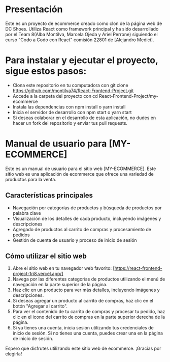 # Presentación

Este es un proyecto de ecommerce creado como clon de la página web de DC Shoes. Utiliza React como framework principal y ha sido desarrollado por el Team 8(Alba Montilva, Marcela Ojeda y Ariel Perrone) siguiendo el curso "Codo a Codo con React" comisión 22801 de [Alejandro Medici].

# Para instalar y ejecutar el proyecto, sigue estos pasos:

- Clona este repositorio en tu computadora con git clone https://github.com/montilva74/React-Frontend-Project.git
- Accede a la carpeta del proyecto con cd  React-Frontend-Project/my-ecommerce
- Instala las dependencias con npm install o yarn install
- Inicia el servidor de desarrollo con npm start o yarn start
- Si deseas colaborar en el desarrollo de esta aplicación, no dudes en hacer un fork del repositorio y enviar tus pull requests.


# Manual de usuario para [MY-ECOMMERCE]

Este es un manual de usuario para el sitio web [MY-ECOMMERCE]. Este sitio web es una aplicación de ecommerce que ofrece una variedad de productos para la venta.

## Características principales

- Navegación por categorías de productos y búsqueda de productos por palabra clave
- Visualización de los detalles de cada producto, incluyendo imágenes y descripciones
- Agregado de productos al carrito de compras y procesamiento de pedidos
- Gestión de cuenta de usuario y proceso de inicio de sesión

## Cómo utilizar el sitio web

1. Abre el sitio web en tu navegador web favorito: [https://react-frontend-project-1ri8.vercel.app/]
2. Navega por las diferentes categorías de productos utilizando el menú de navegación en la parte superior de la página.
3. Haz clic en un producto para ver más detalles, incluyendo imágenes y descripciones.
4. Si deseas agregar un producto al carrito de compras, haz clic en el botón "Agregar al carrito".
5. Para ver el contenido de tu carrito de compras y procesar tu pedido, haz clic en el icono del carrito de compras en la parte superior derecha de la página.
6. Si ya tienes una cuenta, inicia sesión utilizando tus credenciales de inicio de sesión. Si no tienes una cuenta, puedes crear una en la página de inicio de sesión.

Espero que disfrutes utilizando este sitio web de ecommerce. ¡Gracias por elegirla!
